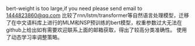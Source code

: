 bert-weight is too large,if you need please send email to 1444823860@qq.com
比较了rnn/lstm/transformer等自然语言处理模型，迁移了在中文语料库上进行的MLM和NSP预训练的bert模型，权重参数过大无法在github上给出如有需要欢迎联系上面的邮箱获取，得出了较高分类准确性。
使用了动态学习率调整策略。
